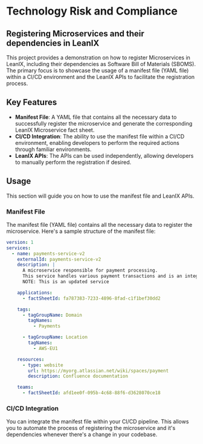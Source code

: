 # Technology Risk and Compliance

## Registering Microservices and their dependencies in LeanIX

This project provides a demonstration on how to register Microservices in LeanIX, including their dependencies as Software Bill of Materials (SBOMS). The primary focus is to showcase the usage of a manifest file (YAML file) within a CI/CD environment and the LeanIX APIs to facilitate the registration process.

## Key Features

- **Manifest File**: A YAML file that contains all the necessary data to successfully register the microservice and generate the corresponding LeanIX Microservice fact sheet.
- **CI/CD Integration**: The ability to use the manifest file within a CI/CD environment, enabling developers to perform the required actions through familiar environments.
- **LeanIX APIs**: The APIs can be used independently, allowing developers to manually perform the registration if desired.

## Usage

This section will guide you on how to use the manifest file and LeanIX APIs.

### Manifest File

The manifest file (YAML file) contains all the necessary data to register the microservice. Here's a sample structure of the manifest file:

```yaml
version: 1
services:
  - name: payments-service-v2
    externalId: payments-service-v2
    description: |
      A microservice responsible for payment processing.
      This service handles various payment transactions and is an integral part of our payment ecosystem.
      NOTE: This is an updated service

    applications:
      - factSheetId: fa787383-7233-4896-8fad-c1f1bef30dd2

    tags:
      - tagGroupName: Domain
        tagNames: 
          - Payments

      - tagGroupName: Location
        tagNames:
          - AWS-EU1

    resources:
      - type: website
        url: https://myorg.atlassian.net/wiki/spaces/payment
        description: Confluence documentation

    teams:
      - factSheetId: afd1ee0f-095b-4c68-88f6-d3628070ce18
```

### CI/CD Integration

You can integrate the manifest file within your CI/CD pipeline. This allows you to automate the process of registering the microservice and it's dependencies whenever there's a change in your codebase.
